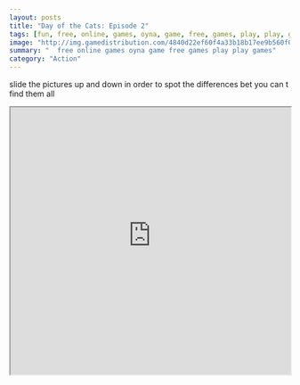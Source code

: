```yaml
---
layout: posts
title: "Day of the Cats: Episode 2"
tags: [fun, free, online, games, oyna, game, free, games, play, play, games]
image: "http://img.gamedistribution.com/4840d22ef60f4a33b18b17ee9b560f0e.jpg"
summary: "  free online games oyna game free games play play games"
category: "Action"
---
```


slide the pictures up and down in order to spot the differences bet you can t find them all

<iframe width="100%" height="480px;" src="http://html5.gamedistribution.com/4840d22ef60f4a33b18b17ee9b560f0e/"></iframe>